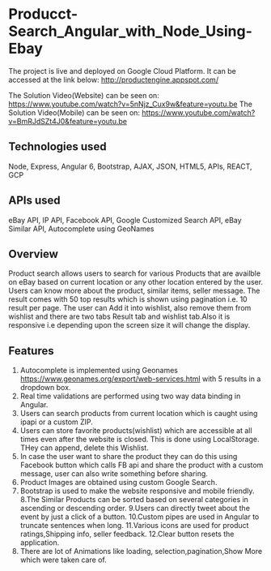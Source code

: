 # Producct-Search_Angular_with_Node_Using-Ebay

The project is live and deployed on Google Cloud Platform. It can be accessed at the link below: http://productengine.appspot.com/

The Solution Video(Website) can be seen on: https://www.youtube.com/watch?v=5nNjz_Cux9w&feature=youtu.be
The Solution Video(Mobile) can be seen on: https://www.youtube.com/watch?v=BmRJdSZt4J0&feature=youtu.be

## Technologies used
Node, Express, Angular 6, Bootstrap, AJAX, JSON, HTML5, APIs, REACT, GCP 

## APIs used
eBay API, IP API, Facebook API, Google Customized Search API, eBay Similar API, Autocomplete using GeoNames

## Overview
Product search allows users to search for various Products that are availble on eBay based on current location or any other location entered by the user. Users can know more about the product, similar items, seller message. The result comes with 50 top results which is shown using pagination i.e. 10 result per page. The user can Add it into wishlist, also remove them from wishlist and there are two tabs Result tab and wishlist tab.Also it is responsive i.e depending upon the screen size it will change the display.

## Features
1. Autocomplete is implemented using Geonames https://www.geonames.org/export/web-services.html with 5 results in a dropdown box.
2. Real time validations are performed using two way data binding in Angular.
3. Users can search products from current location which is caught using ipapi or a custom ZIP.
4. Users can store favorite products(wishlist) which are accessible at all times even after the website is closed. This is done using LocalStorage. THey can append, delete this Wishlist.
5. In case the user want to share the product they can do this using Facebook button which calls FB api and share the product with a custom message, user can also write something before sharing.
6. Product Images are obtained using custom Google Search.
7. Bootstrap is used to make the website responsive and mobile friendly.
8.The Similar Products can be sorted based on several categories in ascending or descending order.
9.Users can directly tweet about the event by just a click of a button.
10.Custom pipes are used in Angular to truncate sentences when long.
11.Various icons are used for product ratings,Shipping info, seller feedback.
12.Clear button resets the application.
13. There are lot of Animations like loading, selection,pagination,Show More which were taken care of.
